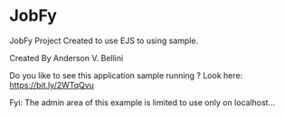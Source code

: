 # JobFy

JobFy
Project Created to use EJS to using sample.

Created By Anderson V. Bellini

Do you like to see this application sample running ?
Look here: https://bit.ly/2WTqQvu

Fyi:
The admin area of this example is limited to use only on localhost...

